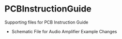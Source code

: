 # PCBInstructionGuide
Supporting files for PCB Instruction Guide
 - Schematic File for Audio Amplifier Example
Changes